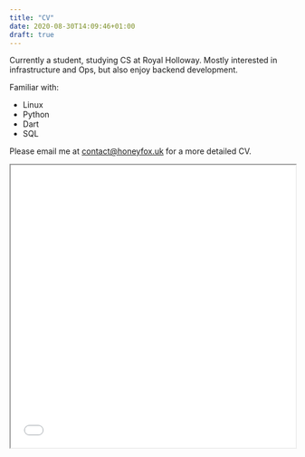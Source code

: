 ```yaml
---
title: "CV"
date: 2020-08-30T14:09:46+01:00
draft: true
---
```


Currently a student, studying CS at Royal Holloway. Mostly interested in infrastructure and Ops, but also enjoy backend development.

Familiar with:

* Linux
* Python
* Dart
* SQL

Please email me at [contact@honeyfox.uk](mailto:contact@honeyfox.uk) for a more detailed CV.

<iframe src="/cv.pdf#toolbar=0" width="100%" height="500px">
</iframe>